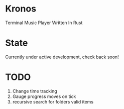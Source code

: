 # Kronos
Terminal Music Player Written In Rust

# State
Currently under active development, check back soon!

# TODO
1. Change time tracking 
2. Gauge progress moves on tick
5. recursive search for folders valid items
